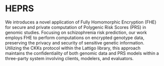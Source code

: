 # HEPRS

We introduces a novel application of Fully Homomorphic Encryption (FHE) for secure and private computation of Polygenic Risk Scores (PRS) in genomic studies. Focusing on schizophrenia risk prediction, our work employs FHE to perform computations on encrypted genotype data, preserving the privacy and security of sensitive genetic information. Utilizing the CKKs protocol within the Lattigo library, this approach maintains the confidentiality of both genomic data and PRS models within a three-party system involving clients, modelers, and evaluators. 
